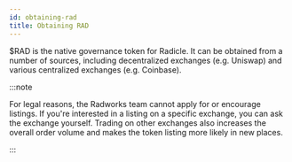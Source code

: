 ```yaml
---
id: obtaining-rad
title: Obtaining RAD
---
```


$RAD is the native governance token for Radicle. It can be obtained from a number of sources, including decentralized exchanges (e.g. Uniswap) and various centralized exchanges (e.g. Coinbase).

:::note

For legal reasons, the Radworks team cannot apply for or encourage listings. If you're interested in a listing on a specific exchange, you can ask the exchange yourself. Trading on other exchanges also increases the overall order volume and makes the token listing more likely in new places.

:::
